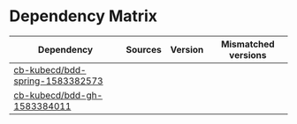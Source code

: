 # Dependency Matrix

Dependency | Sources | Version | Mismatched versions
---------- | ------- | ------- | -------------------
[cb-kubecd/bdd-spring-1583382573](https://github.com/cb-kubecd/bdd-spring-1583382573.git) |  | []() | 
[cb-kubecd/bdd-gh-1583384011](https://github.com/cb-kubecd/bdd-gh-1583384011.git) |  | []() | 
